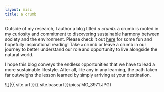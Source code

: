 ```yaml
---
layout: misc
title: a crumb
---
```

Outside of my research, I author a blog titled *a crumb*. a crumb is rooted in my curiosity and commitment to discovering sustainable harmony between society and the environment. Please check it out [here](https://acrumb.com/) for some fun and hopefully inspirational reading! Take a crumb or leave a crumb in our journey to better understand our role and opportunity to live alongside the natural world.

I hope this blog conveys the endless opportunities that we have to lead a more sustainable lifestyle. After all, like any in any learning, the path taken far outweighs the lesson learned by simply arriving at your destination.

![]({{ site.url }}{{ site.baseurl }}/pics/IMG_3971.JPG)


